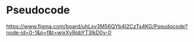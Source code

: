 # Pseudocode
https://www.figma.com/board/uhLsy3M56QYb4I2CzTs4KG/Pseudocode?node-id=0-1&p=f&t=wixXyRpbYT3IkD0y-0

